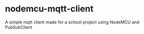 # nodemcu-mqtt-client
A simple mqtt client made for a school project using NodeMCU and PubSubClient

